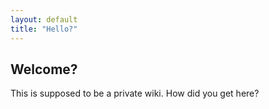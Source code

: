 ```yaml
---
layout: default
title: "Hello?"
---
```


## Welcome?

This is supposed to be a private wiki. How did you get here?
